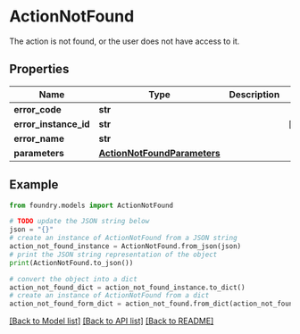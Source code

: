 # ActionNotFound

The action is not found, or the user does not have access to it.

## Properties

Name | Type | Description | Notes
------------ | ------------- | ------------- | -------------
**error_code** | **str** |  |
**error_instance_id** | **str** |  | \[optional\]
**error_name** | **str** |  |
**parameters** | [**ActionNotFoundParameters**](ActionNotFoundParameters.md) |  |

## Example

```python
from foundry.models import ActionNotFound

# TODO update the JSON string below
json = "{}"
# create an instance of ActionNotFound from a JSON string
action_not_found_instance = ActionNotFound.from_json(json)
# print the JSON string representation of the object
print(ActionNotFound.to_json())

# convert the object into a dict
action_not_found_dict = action_not_found_instance.to_dict()
# create an instance of ActionNotFound from a dict
action_not_found_form_dict = action_not_found.from_dict(action_not_found_dict)
```

[\[Back to Model list\]](../README.md#documentation-for-models) [\[Back to API list\]](../README.md#documentation-for-api-endpoints) [\[Back to README\]](../README.md)
